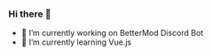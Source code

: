 ### Hi there 👋

- 🔭 I’m currently working on BetterMod Discord Bot
- 🌱 I’m currently learning Vue.js

